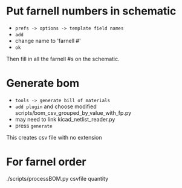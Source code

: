# Put farnell numbers in schematic

* `prefs -> options -> template field names`
* `add`
* change name to 'farnell #'
* `ok`

Then fill in all the farnell #s on the schematic.

# Generate bom

* `tools -> generate bill of materials`
* `add plugin` and choose modified scripts/bom_csv_grouped_by_value_with_fp.py
* may need to link kicad_netlist_reader.py
* press `generate`

This creates csv file with no extension

# For farnel order

./scripts/processBOM.py csvfile quantity
